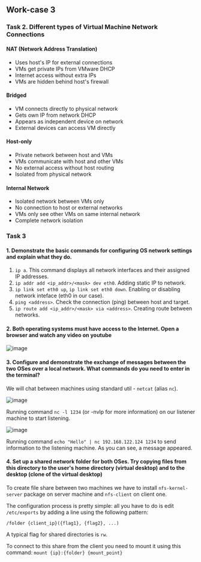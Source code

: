 ## Work-case 3

### Task 2. Different types of Virtual Machine Network Connections

#### NAT (Network Address Translation)

- Uses host's IP for external connections
- VMs get private IPs from VMware DHCP
- Internet access without extra IPs
- VMs are hidden behind host's firewall

#### Bridged

- VM connects directly to physical network
- Gets own IP from network DHCP
- Appears as independent device on network
- External devices can access VM directly

#### Host-only

- Private network between host and VMs
- VMs communicate with host and other VMs
- No external access without host routing
- Isolated from physical network

#### Internal Network

- Isolated network between VMs only
- No connection to host or external networks
- VMs only see other VMs on same internal network
- Complete network isolation

### Task 3

#### 1. Demonstrate the basic commands for configuring OS network settings and explain what they do.

1. `ip a`. This command displays all network interfaces and their assigned IP addresses.
2. `ip addr add <ip_addr>/<mask> dev eth0`. Adding static IP to network.
3. `ip link set eth0 up`, `ip link set eth0 down`. Enabling or disabling network inteface (eth0 in our case).
4. `ping <address>`. Check the connection (ping) between host and target. 
5. `ip route add <ip_addr>/<mask> via <address>`. Creating route between networks.

#### 2. Both operating systems must have access to the Internet. Open a browser and watch any video on youtube

![image](https://github.com/user-attachments/assets/476521b5-c665-45ae-a4a8-98cdbffdf999)

#### 3. Configure and demonstrate the exchange of messages between the two OSes over a local network. What commands do you need to enter in the terminal?

We will chat between machines using standard util - `netcat` (alias `nc`).

![image](https://github.com/user-attachments/assets/bb598429-d330-4d47-adbb-c3db03a8c2c1)

Running command `nc -l 1234` (or -nvlp for more information) on our listener machine to start listening.

![image](https://github.com/user-attachments/assets/04f349ac-33b4-4ed9-a8ce-c4c7bdcef5dc)

Running command `echo "Hello" | nc 192.168.122.124 1234` to send information to the listening machine. As you can see, a message appeared.

#### 4. Set up a shared network folder for both OSes. Try copying files from this directory to the user's home directory (virtual desktop) and to the desktop (clone of the virtual desktop)

To create file share between two machines we have to install `nfs-kernel-server` package on server machine and `nfs-client` on client one. 

The configuration process is pretty simple: all you have to do is edit `/etc/exports` by adding a line using the following pattern:

```
/folder {client_ip}({flag1}, {flag2}, ...)
```

A typical flag for shared directories is `rw`.

To connect to this share from the client you need to mount it using this command: `mount {ip}:{folder} {mount_point}`
